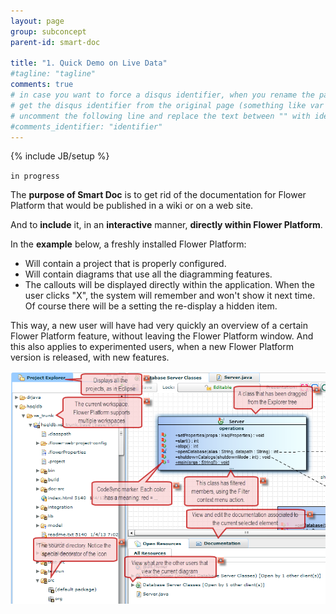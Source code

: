```yaml
---
layout: page
group: subconcept
parent-id: smart-doc

title: "1. Quick Demo on Live Data"
#tagline: "tagline"
comments: true
# in case you want to force a disqus identifier, when you rename the page
# get the disqus identifier from the original page (something like var disqus_identifier = 'ident';),
# uncomment the following line and replace the text between "" with ident
#comments_identifier: "identifier"
---
```

{% include JB/setup %}

`in progress`

The **purpose of Smart Doc** is to get rid of the documentation for Flower Platform that would be published in a wiki or on a web site.

And to **include** it, in an **interactive** manner, **directly within Flower Platform**.

<div>

<div class="alert alert-success">
In the <strong>example</strong> below, a freshly installed Flower Platform:
<ul>
<li>Will contain a project that is properly configured.</li>
<li>Will contain diagrams that use all the diagramming features.</li>
<li>The callouts will be displayed directly within the application. When the user clicks "X", the system will remember and won't show it next time. Of course there will be a setting the re-display a hidden item.</li>
</ul>

</div>

<div>

This way, a new user will have had very quickly an overview of a certain Flower Platform feature, without leaving the Flower Platform window. And this also applies to experimented users, when a new Flower Platform version is released, with new features.

</div>

<p class="text-center">
<img class="img-polaroid" src="demo.png"/>
</p>
</div>
